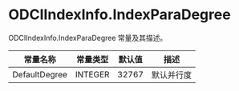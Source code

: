 ODCIIndexInfo.IndexParaDegree 
==================================================

ODCIIndexInfo.IndexParaDegree 常量及其描述。


|     常量名称      |  常量类型   |  默认值  |  描述   |
|---------------|---------|-------|-------|
| DefaultDegree | INTEGER | 32767 | 默认并行度 |



